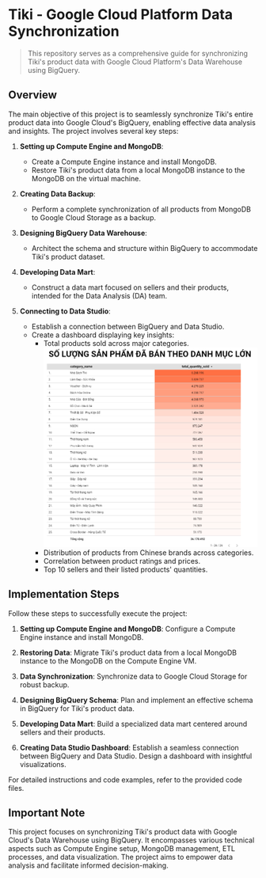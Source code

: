 # Tiki - Google Cloud Platform Data Synchronization

> This repository serves as a comprehensive guide for synchronizing Tiki's product data with Google Cloud Platform's Data Warehouse using BigQuery.

## Overview

The main objective of this project is to seamlessly synchronize Tiki's entire product data into Google Cloud's BigQuery, enabling effective data analysis and insights. The project involves several key steps:

1. **Setting up Compute Engine and MongoDB**:
   - Create a Compute Engine instance and install MongoDB.
   - Restore Tiki's product data from a local MongoDB instance to the MongoDB on the virtual machine.

2. **Creating Data Backup**:
   - Perform a complete synchronization of all products from MongoDB to Google Cloud Storage as a backup.

3. **Designing BigQuery Data Warehouse**:
   - Architect the schema and structure within BigQuery to accommodate Tiki's product dataset.

4. **Developing Data Mart**:
   - Construct a data mart focused on sellers and their products, intended for the Data Analysis (DA) team.

5. **Connecting to Data Studio**:
   - Establish a connection between BigQuery and Data Studio.
   - Create a dashboard displaying key insights:
     - Total products sold across major categories.
       ![alt](https://github.com/congtranquoc/Tiki-GCP/blob/57fd9e6fb04f062370eac0b8cf2a5f9adb577cb3/images/top-categories.PNG)
     - Distribution of products from Chinese brands across categories.
     - Correlation between product ratings and prices.
     - Top 10 sellers and their listed products' quantities.

## Implementation Steps

Follow these steps to successfully execute the project:

1. **Setting up Compute Engine and MongoDB**:
   Configure a Compute Engine instance and install MongoDB.
   
2. **Restoring Data**:
   Migrate Tiki's product data from a local MongoDB instance to the MongoDB on the Compute Engine VM.

3. **Data Synchronization**:
   Synchronize data to Google Cloud Storage for robust backup.

4. **Designing BigQuery Schema**:
   Plan and implement an effective schema in BigQuery for Tiki's product data.

5. **Developing Data Mart**:
   Build a specialized data mart centered around sellers and their products.

6. **Creating Data Studio Dashboard**:
   Establish a seamless connection between BigQuery and Data Studio.
   Design a dashboard with insightful visualizations.

For detailed instructions and code examples, refer to the provided code files.

## Important Note

This project focuses on synchronizing Tiki's product data with Google Cloud's Data Warehouse using BigQuery. It encompasses various technical aspects such as Compute Engine setup, MongoDB management, ETL processes, and data visualization. The project aims to empower data analysis and facilitate informed decision-making.
